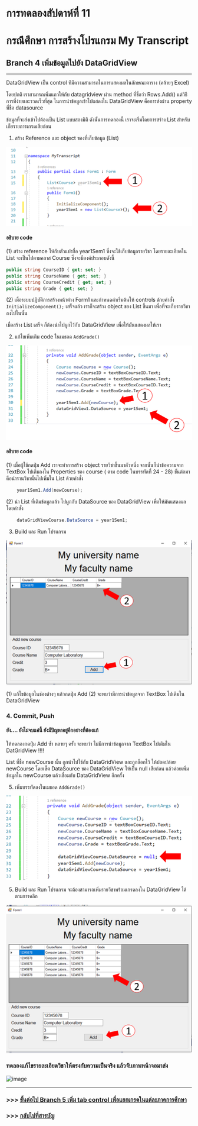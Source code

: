 # การทดลองสัปดาห์ที่ 11 #

# กรณึศึกษา การสร้างโปรแกรม My Transcript #

## Branch 4 เพิ่มข้อมูลไปยัง DataGridView ##

---

DataGridView เป็น control ทีมีความสามารถในการแสดงผลในลักษณะตาราง (คล้ายๆ  Excel)

โดยปกติ เราสามารถเพิ่มแถวให้กับ datagridview  ผ่าน method ที่ชื่อว่า Rows.Add() แต่วิธีการที่ง่ายและรวดเร็วที่สุด ในการนำข้อมูลเข้าไปแสดงใน DataGridView คือการส่งผ่าน property ที่ชื่อ datasource

ข้อมูลที่จะส่งเข้าไปต้องเป็น List แบบสองมิติ ดังนั้นการทดลองนี้ เราจะเริ่มโดยการสร้าง List สำหรับเก็ยรายการเกรดเสียก่อน

1. สร้าง Reference  และ object ของที่เก็บข้อมูล (List) 

<p> <img src = "./images/Fig_CaseStudy_24.png">

#### อธิบาย code ####
 
(1) สร้าง reference ให้กับตัวแปรชื่อ year1Sem1 ซึ่งจะใช้เก็บข้อมูลรายวิชา โดยรายละเอียดใน List จะเป็นไปตามคลาส Course ซึ่งจะมีองค์ประกอบดังนี้  
```cs
public string CourseID { get; set; }
public string CourseName { get; set; }
public string CourseCredit { get; set; }
public string Grade { get; set; }
```
(2) เมื่อระบบปฏิบัติการสร้างหน้าต่าง Form1 และกำหนดค่าเริ่มต้นให้ controls ด้วยคำสั่ง ```InitializeComponent();``` เสร็จแล้ว เราก็จะสร้าง object ของ List ขึ้นมา เพื่อที่จะเก็บรายวิชาลงไปในนั้น

เมื่อสร้าง List เสร็จ ก็ต้องนำไปผูกไว้กับ DataGridView เพื่อให้มันแสดงผลให้เรา

2. แก้ไขเพิ่มเติม code ในเมธอด ```AddGrade()```
<p> <img src = "./images/Fig_CaseStudy_25.png">

#### อธิบาย code ####

(1) เมื่อผู้ใช้กดปุ่ม Add เราจะทำการสร้าง object รายวิชาขึ้นมาตัวหนึ่ง จากนั้นก็นำข้อความจาก TextBox ไปเติมลงใน Properties ของ course ( ตาม code ในบรรทัดที่ 24 - 28) 
ขั้นต่อมาคือนำรานวิชานั้นไปเพิ่มใน List ด้วยคำสั่ง 

```cs
    year1Sem1.Add(newCourse);
```
(2) นำ List ที่เติมข้อมูลแล้ว ไปผูกกับ  DataSource ของ DataGridView เพื่อให้มันแสดงผล โดยคำสั่ง


```cs
    dataGridViewCourse.DataSource = year1Sem1;
```

3. Build และ Run โปรแกรม
<p> <img src = "./images/Fig_CaseStudy_26.png">

(1) แก้ไขข้อมูลในช่องต่างๆ แล้วกดปุ่ม Add
(2) จะพบว่ามีการนำข้อมูลจาก TextBox ไปเติมใน DataGridView

### 4. Commit, Push ###

#### ยัง.... ยังไม่จบแค่นี้ ยังมีปัญหาอยู่อีกอย่างที่ต้องแก้ ####

ให้ทดลองกดปุ่ม Add ซ้ำ หลายๆ ครั้ง จะพบว่า  ไม่มีการนำข้อมูลจาก TextBox  ไปเติมใน DatGridView !!!!


List<Course> ที่ชื่อ newCourse นั้น ถูกนำไปใช้กับ DataGridView และถูกล็อกไว้ 
ให้ปลดปล่อย newCourse โดยเซ็ต DataSource ของ DataGridView ให้เป็น null เสียก่อน แล้วค่อยเพิ่มข้อมูลใน newCourse  แล้วเชื่อมกับ DataGridView อีกครั้ง

5. เพิ่มบรรทัดลงในเมธอด ```AddGrade()```
<p> <img src = "./images/Fig_CaseStudy_27.png">


5. Build และ Run โปรแกรม จะต้องสามารถเพิ่มรายวิชาพร้อมเกรดลงใน DataGridView ได้ตามการคลิก

<p> <img src = "./images/Fig_CaseStudy_28.png">


### ทดลองแก้ไขรายละเอียดวิชาให้ตรงกับความเป็นจริง แล้วจับภาพหน้าจอมาส่ง ###

 
 ![image](https://user-images.githubusercontent.com/71489984/145033358-d6d26572-08e6-420b-9f08-6cd18ae911b9.png)

-----


### >>> [ขั้นต่อไป Branch 5 เพิ่ม tab control เพื่อแยกเกรดในแต่ละภาคการศึกษา](./Week_11_CaseStudy_MyTranscript_Branch5.md) ###

### >>> [กลับไปที่สารบัญ](./Week_11_CaseStudy_MyTranscript_Inrto.md) ###



